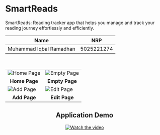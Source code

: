 # SmartReads

SmartReads: Reading tracker app that helps you manage and track your reading journey effortlessly and efficiently.

<center>

| Name                   | NRP        |  
|------------------------|------------|  
| Muhammad Iqbal Ramadhan | 5025221274 |

<br>

<table>
  <tr>
    <td><img src="https://github.com/user-attachments/assets/7c42ed84-834b-4d13-8a4b-f39378a7ad40" alt="Home Page"></td>
    <td><img src="https://github.com/user-attachments/assets/2d3d6081-bdab-4f6f-a175-01ef645c7603" alt="Empty Page"></td>
  </tr>
  <tr align="center">
    <td><b>Home Page</b></td>
    <td><b>Empty Page</b></td>
  </tr>
  <tr>
    <td><img src="https://github.com/user-attachments/assets/df5e848a-2827-43e3-afca-c1c3558365be" alt="Add Page"></td>
    <td><img src="https://github.com/user-attachments/assets/cad9810f-6cb0-4d02-bef7-30dca7e7a031" alt="Edit Page"></td>
  </tr>
  <tr align="center">
    <td><b>Add Page</b></td>
    <td><b>Edit Page</b></td>
  </tr>
</table>

## Application Demo

[![Watch the video](https://img.youtube.com/vi/6w8sr6NL88c/0.jpg)](https://youtu.be/6w8sr6NL88c)

</center>
